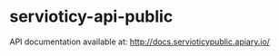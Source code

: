 servioticy-api-public
=====================

API documentation available at: http://docs.servioticypublic.apiary.io/

